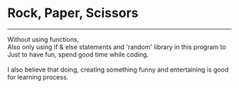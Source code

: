 # Rock, Paper, Scissors
<hr>
Without using functions,<br>
Also only using if & else statements and 'random' library in this program to<br>
Just to have fun, spend good time while coding.<br>
<br>
I also believe that doing, creating something funny and entertaining is good for learning process.
